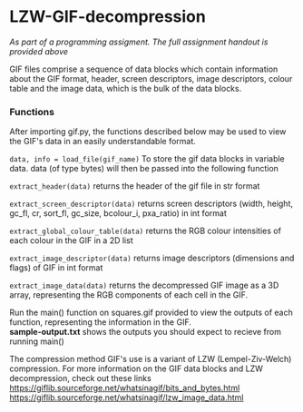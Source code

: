# LZW-GIF-decompression

*As part of a programming assigment. The full assignment handout is provided above*

GIF files comprise a sequence of data blocks which contain information about the GIF format, header, screen descriptors, image descriptors, colour table and the image data, which is the bulk of the data blocks.  

### Functions
After importing gif.py, the functions described below may be used to view the GIF's data in an easily understandable format.

```data, info = load_file(gif_name)```
To store the gif data blocks in variable data. data (of type bytes) will then be passed into the following function

```extract_header(data)```
returns the header of the gif file in str format

```extract_screen_descriptor(data)```
returns screen descriptors (width, height, gc_fl, cr, sort_fl, gc_size, bcolour_i, pxa_ratio) in int format

```extract_global_colour_table(data)```
returns the RGB colour intensities of each colour in the GIF in a 2D list

```extract_image_descriptor(data)```
returns image descriptors (dimensions and flags) of GIF in int format

```extract_image_data(data)```
returns the decompressed GIF image as a 3D array, representing the RGB components of each cell in the GIF.


Run the main() function on squares.gif provided to view the outputs of each function, representing the information in the GIF. <br>
**sample-output.txt** shows the outputs you should expect to recieve from running main()


The compression method GIF's use is a variant of LZW (Lempel-Ziv-Welch) compression.
For more information on the GIF data blocks and LZW decompression, check out these links
https://giflib.sourceforge.net/whatsinagif/bits_and_bytes.html
https://giflib.sourceforge.net/whatsinagif/lzw_image_data.html
